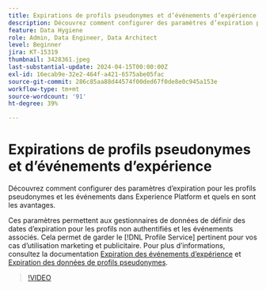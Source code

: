 ```yaml
---
title: Expirations de profils pseudonymes et d’événements d’expérience
description: Découvrez comment configurer des paramètres d’expiration pour les profils pseudonymes et les événements dans Experience Platform et quels en sont les avantages.
feature: Data Hygiene
role: Admin, Data Engineer, Data Architect
level: Beginner
jira: KT-15319
thumbnail: 3428361.jpeg
last-substantial-update: 2024-04-15T00:00:00Z
exl-id: 16ecab9e-32e2-464f-a421-6575abe05fac
source-git-commit: 286c85aa88d44574f00ded67f0de8e0c945a153e
workflow-type: tm+mt
source-wordcount: '91'
ht-degree: 39%

---
```


# Expirations de profils pseudonymes et d’événements d’expérience

Découvrez comment configurer des paramètres d’expiration pour les profils pseudonymes et les événements dans Experience Platform et quels en sont les avantages.

Ces paramètres permettent aux gestionnaires de données de définir des dates d’expiration pour les profils non authentifiés et les événements associés. Cela permet de garder le [!DNL Profile Service] pertinent pour vos cas d’utilisation marketing et publicitaire. Pour plus d’informations, consultez la documentation [Expiration des événements d’expérience](https://experienceleague.adobe.com/fr/docs/experience-platform/profile/event-expirations) et [Expiration des données de profils pseudonymes](https://experienceleague.adobe.com/fr/docs/experience-platform/profile/event-expirations).


>[!VIDEO](https://video.tv.adobe.com/v/3428361?learn=on&enablevpops)
